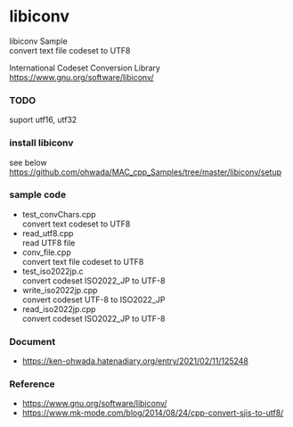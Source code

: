 libiconv
===============

libiconv Sample <br/>
convert text file codeset to UTF8 <br/>

International Codeset Conversion Library <br/>
https://www.gnu.org/software/libiconv/  <br/>

###  TODO
suport utf16, utf32 <br/>


###  install libiconv
see below <br/>
https://github.com/ohwada/MAC_cpp_Samples/tree/master/libiconv/setup <br/>


### sample code
- test_convChars.cpp <br/>
convert text codeset to UTF8 <br/>
- read_utf8.cpp <br/>
read UTF8 file <br/>
- conv_file.cpp <br/>
convert text file codeset to UTF8 <br/>
- test_iso2022jp.c <br/>
convert codeset ISO2022_JP to UTF-8 <br/>
- write_iso2022jp.cpp <br/>
convert codeset UTF-8 to ISO2022_JP  <br/>
- read_iso2022jp.cpp <br/>
convert codeset ISO2022_JP to UTF-8 <br/>

### Document 
- https://ken-ohwada.hatenadiary.org/entry/2021/02/11/125248

### Reference 
- https://www.gnu.org/software/libiconv/
- https://www.mk-mode.com/blog/2014/08/24/cpp-convert-sjis-to-utf8/


